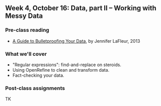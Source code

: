 ## Week 4, October 16: Data, part II – Working with Messy Data

### Pre-class reading

- [A Guide to Bulletproofing Your Data](https://github.com/propublica/guides/blob/master/data-bulletproofing.md), by Jennifer LaFleur, 2013

### What we'll cover

- "Regular expressions": find-and-replace on steroids.
- Using OpenRefine to clean and transform data.
- Fact-checking your data.

### Post-class assignments

TK

